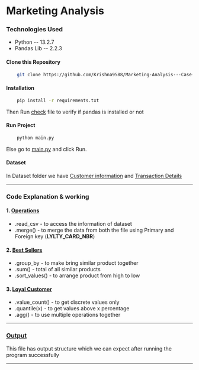 # Marketing Analysis


### Technologies Used
- Python -- 13.2.7
- Pandas Lib -- 2.2.3


#### Clone this Repository
```bash
    git clone https://github.com/Krishna9588/Marketing-Analysis---Case-Study-.git
```

#### Installation
```bash
    pip install -r requirements.txt
```
Then Run [check](check.py) file to verify if pandas is installed or not


#### Run Project 
```bash
    python main.py
```
Else go to [main.py](main.py) and click Run.


#### Dataset
In Dataset folder we have 
[Customer information](dataset/purchase_behaviour.csv)
and 
[Transaction Details](dataset/transaction_data.csv)

---
### Code Explanation & working

#### 1. [Operations](operations.py)
* .read_csv - to access the information of dataset
* .merge() - to merge the data from both the file using Primary and Foreign key (**LYLTY_CARD_NBR**)

#### 2. [Best Sellers](bestSellers.py)
* .group_by - to make bring similar product together
* .sum() - total of all similar products
* .sort_values() - to arrange product from high to low

#### 3. [Loyal Customer](loyal_Customers.py)
* .value_count() - to get discrete values only  
* .quantile(x) - to get values above x percentage 
* .agg() - to use multiple operations together
 
---

### [Output](output.txt)

This file has output structure which we can expect after running the program successfully

---

